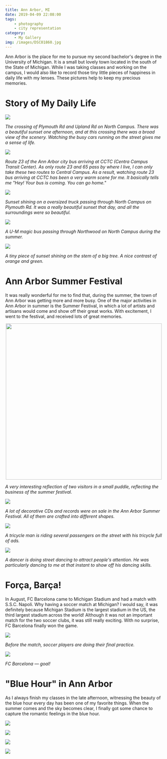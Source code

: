```yaml
---
title: Ann Arbor, MI
date: 2019-04-09 22:08:00
tags: 
    - photography 
    - city representation
category: 
    - My Gallery
img: /images/DSC01860.jpg
---
```


Ann Arbor is the place for me to pursue my second bachelor's degree in the University of Michigan. It is a small but lovely town located in the south of the State of Michigan. While I was taking classes and working on the campus, I would also like to record those tiny little pieces of happiness in daily life with my lenses. These pictures help to keep my precious memories.

<!-- more -->

# Story of My Daily Life

![](/images/DSC01860.jpg)

*The crossing of Plymouth Rd and Upland Rd on North Campus. There was a beautiful sunset one afternoon, and at this crossing there was a broad view of the scenery. Watching the busy cars running on the street gives me a sense of life.*

![](/images/190905_RZH4923.jpg)

*Route 23 of the Ann Arbor city bus arriving at CCTC (Centra Campus Transit Center). As only route 23 and 65 pass by where I live, I can only take these two routes to Central Campus. As a result, watching route 23 bus arriving at CCTC has been a very warm scene for me. It basically tells me "Hey! Your bus is coming. You can go home."*

![](/images/190905_RZH4937.jpg)

*Sunset shining on a oversized truck passing through North Campus on Plymouth Rd. It was a really beautiful sunset that day, and all the surroundings were so beautiful.*

![](/images/RZH4586A190807.jpg)

*A U-M magic bus passing through Northwood on North Campus during the summer.*

![](/images/RZH4584A190803.jpg)

*A tiny piece of sunset shining on the stem of a big tree. A nice contrast of orange and green.*

# Ann Arbor Summer Festival

It was really wonderful for me to find that, during the summer, the town of Ann Arbor was getting more and more busy. One of the major activities in Ann Arbor in summer is the Summer Festival, in which a lot of artists and artisans would come and show off their great works. With excitement, I went to the festival, and received lots of great memories.

<p align="center">
    <img src="/images/RZH4438G190722.jpg" width="500">

*A very interesting reflection of two visitors in a small puddle, reflecting the business of the summer festival.*

![](/images/RZH4419B190722.jpg)

*A lot of decorative CDs and records were on sale in the Ann Arbor Summer Festival. All of them are crafted into different shapes.*

![](/images/RZH4464J190722.jpg)

*A tricycle man is riding several passengers on the street with his tricycle full of ads.*

![](/images/RZH4482K190722.jpg)

*A dancer is doing street dancing to attract people's attention. He was particularly dancing to me at that instant to show off his dancing skills.*

# Força, Barça! 

In August, FC Barcelona came to Michigan Stadium and had a match with S.S.C. Napoli. Why having a soccer match at Michigan? I would say, it was definitely because Michigan Stadium is the largest stadium in the US, the third largest stadium across the world! Although it was not an important match for the two soccer clubs, it was still really exciting. With no surprise, FC Barcelona finally won the game.

![](/images/RZH4644190812A.jpg)

*Before the match, soccer players are doing their final practice.*

![](/images/RZH4770190812C.jpg)

*FC Barcelona &mdash; goal!*

# "Blue Hour" in Ann Arbor
As I always finish my classes in the late afternoon, witnessing the beauty of the blue hour every day has been one of my favorite things. When the summer comes and the sky becomes clear, I finally got some chance to capture the romantic feelings in the blue hour.

![](/images/RZH8715post.jpg)

![](/images/RZH8728post.jpg)

![](/images/RZH8725post.jpg)

![](/images/RZH8735post.jpg)
